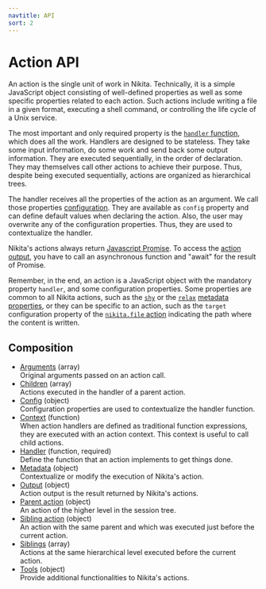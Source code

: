 ```yaml
---
navtitle: API
sort: 2
---
```


# Action API

An action is the single unit of work in Nikita. Technically, it is a simple JavaScript object consisting of well-defined properties as well as some specific properties related to each action. Such actions include writing a file in a given format, executing a shell command, or controlling the life cycle of a Unix service.

The most important and only required property is the [`handler` function](/current/api/handler/), which does all the work. Handlers are designed to be stateless. They take some input information, do some work and send back some output information. They are executed sequentially, in the order of declaration. They may themselves call other actions to achieve their purpose. Thus, despite being executed sequentially, actions are organized as hierarchical trees.

The handler receives all the properties of the action as an argument. We call those properties [configuration](/current/api/config/). They are available as `config` property and can define default values when declaring the action. Also, the user may overwrite any of the configuration properties. Thus, they are used to contextualize the handler.

Nikita's actions always return [Javascript Promise](https://developer.mozilla.org/en-US/docs/Web/JavaScript/Reference/Global_Objects/Promise). To access the [action output](/current/api/output/), you have to call an asynchronous function and "await" for the result of Promise.

Remember, in the end, an action is a JavaScript object with the mandatory property `handler`, and some configuration properties. Some properties are common to all Nikita actions, such as the [`shy`](/current/api/metadata/shy/) or the [`relax`](/current/api/metadata/relax/) [metadata properties](/current/api/metadata/), or they can be specific to an action, such as the `target` configuration property of the [`nikita.file` action](/current/actions/file/) indicating the path where the content is written.

## Composition

* [Arguments](/current/api/args/) (array)   
  Original arguments passed on an action call.
* [Children](/current/api/children/) (array)   
  Actions executed in the handler of a parent action.
* [Config](/current/api/config/) (object)   
  Configuration properties are used to contextualize the handler function.
* [Context](/current/api/context/) (function)   
  When action handlers are defined as traditional function expressions, they are executed with an action context. This context is useful to call child actions.
* [Handler](/current/api/handler/) (function, required)   
  Define the function that an action implements to get things done.
* [Metadata](/current/api/metadata/) (object)   
  Contextualize or modify the execution of Nikita's action.
* [Output](/current/api/output/) (object)   
  Action output is the result returned by Nikita's actions.
* [Parent action](/current/api/parent/) (object)   
  An action of the higher level in the session tree.
* [Sibling action](/current/api/sibling/) (object)   
  An action with the same parent and which was executed just before the current action.
* [Siblings](/current/api/siblings/) (array)   
  Actions at the same hierarchical level executed before the current action.
* [Tools](/current/api/tools/) (object)   
  Provide additional functionalities to Nikita's actions.
